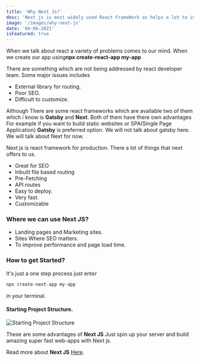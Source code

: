 ```yaml
---
title: 'Why Next Js?'
desc: 'Next js is most widely used React FrameWork as helps a lot to improve react development.'
image: '/images/why-next-js'
date: '04-06-2021'
isFeatured: true
---
```


When we talk about react a variety of problems comes to our mind. When we create our app using**npx create-react-app my-app**


There are something which are not being addressed by react developer team. Some major issues includes


- External library for routing.
- Poor SEO.
- Difficult to customize.


Although There are some react frameworks which are available two of them which i know is **Gatsby** and **Next**. Both of them have there own advantages For example if you want to build static websites or SPA(Single Page Application) **Gatsby**  is preferred option. We will not talk about gatsby here. We will talk about Next for now.


Next js is react framework for production. There a lot of things that next offers to us.

- Great for SEO
- Inbuilt file based routing
- Pre-Fetching
- API routes
- Easy to deploy.
- Very fast.
- Customizable


### Where we can use Next JS?

- Landing pages and Marketing sites.
- Sites Where SEO matters.
- To improve performance and page load time.


### How to get Started?

It's just a one step process just enter 

```js
npx create-next-app my-app
```

in your terminal.


#### Starting Project Structure.

![Starting Project Structure](/images/why-next-js/nextjs_folder_structure.png)


These are some advantages of **Next JS** Just spin up your server and build amazing super fast web-apps with Next js.

Read more about **Next JS** [Here](https://nextjs.org/docs).
